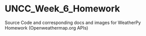 # UNCC_Week_6_Homework
Source Code and corresponding docs and images for WeatherPy Homework (Openweathermap.org APIs)
